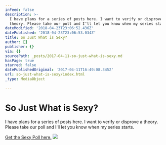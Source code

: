 ```yaml
---
inFeed: false
description: >-
  I have plans for a series of posts here. I want to verify or disprove a
  theory. Please take our poll and I’ll let you know when my series starts.
dateModified: '2018-04-23T23:06:52.436Z'
datePublished: '2018-04-23T23:06:53.034Z'
title: So Just What is Sexy?
author: []
publisher: {}
via: {}
sourcePath: _posts/2017-04-11-so-just-what-is-sexy.md
hasPage: true
starred: false
datePublishedOriginal: '2017-04-11T16:49:08.345Z'
url: so-just-what-is-sexy/index.html
_type: MediaObject

---
```

# So Just What is Sexy?

I have plans for a series of posts here. I want to verify or disprove a theory. Please take our poll and I'll let you know when my series starts.

[Get the Sexy Poll here.][0]
![](https://the-grid-user-content.s3-us-west-2.amazonaws.com/ff8fc0f6-5c5d-4a59-a5db-32e2e6b6125b.jpg)

[0]: https://docs.google.com/forms/d/e/1FAIpQLScg9xpuGYn9nGg_tyxB_hlsbhm_kB69Xeb9ZNhg3aGBHR5h-A/viewform?usp=sf_link